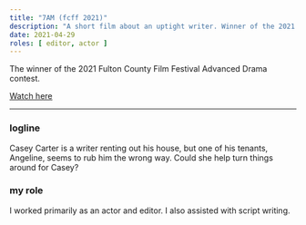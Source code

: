 ```yaml
---
title: "7AM (fcff 2021)"
description: "A short film about an uptight writer. Winner of the 2021 FCFF Advanced Drama contest."
date: 2021-04-29
roles: [ editor, actor ]
---
```

The winner of the 2021 Fulton County Film Festival Advanced Drama contest.

[Watch here](https://youtu.be/BJC0GNtXLpo)

<hr>

### logline

Casey Carter is a writer renting out his house, but one of his tenants, Angeline, seems to rub him the wrong way. Could she help turn things around for Casey?

### my role

I worked primarily as an actor and editor. I also assisted with script writing.
